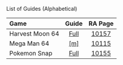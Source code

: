 List of Guides (Alphabetical) 

|Game|Guide|RA Page|
|:--|:--:|:--:|
|Harvest Moon 64|[Full](Harvest-Moon-64-(Nintendo-64))|[10157](https://retroachievements.org/game/10157)|
|Mega Man 64|[[m]](Mega-Man-64-(Nintendo-64))|[10115](https://retroachievements.org/game/10115)|
|Pokemon Snap|[Full](Pokemon-Snap-(Nintendo-64))|[10155](https://retroachievements.org/game/10155)|